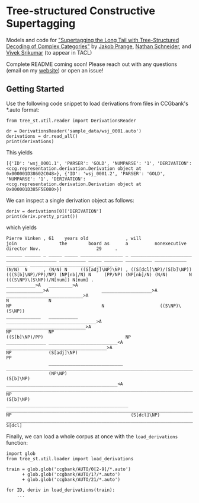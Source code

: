 # Tree-structured Constructive Supertagging

Models and code for ["Supertagging the Long Tail with Tree-Structured Decoding of Complex Categories"](https://arxiv.org/abs/2012.01285) by [Jakob Prange](https://prange.jakob.georgetown.domains/), [Nathan Schneider](http://people.cs.georgetown.edu/nschneid/), and [Vivek Srikumar](https://svivek.com/) (to appear in TACL)

Complete README coming soon! Please reach out with any questions (email on my [website](https://prange.jakob.georgetown.domains/)) or open an issue!

## Getting Started

Use the following code snippet to load derivations from files in CCGbank's *.auto format:

    from tree_st.util.reader import DerivationsReader
    
    dr = DerivationsReader('sample_data/wsj_0001.auto')
    derivations = dr.read_all()
    print(derivations)

This yields

    [{'ID': 'wsj_0001.1', 'PARSER': 'GOLD', 'NUMPARSE': '1', 'DERIVATION': <ccg.representation.derivation.Derivation object at 0x000001D38602C048>}, {'ID': 'wsj_0001.2', 'PARSER': 'GOLD', 'NUMPARSE': '1', 'DERIVATION': <ccg.representation.derivation.Derivation object at 0x000001D385F5E080>}]

We can inspect a single derivation object as follows:

    deriv = derivations[0]['DERIVATION']
    print(deriv.pretty_print())

which yields

    Pierre Vinken , 61    years old              , will                    join                the        board as      a          nonexecutive director Nov.                     29     .
    ______ ______ _ _____ _____ ________________ _ _______________________ ___________________ __________ _____ _______ __________ ____________ ________ ________________________ ______ _
    (N/N)  N      , (N/N) N     ((S[adj]\NP)\NP) , ((S[dcl]\NP)/(S[b]\NP)) (((S[b]\NP)/PP)/NP) (NP[nb]/N) N     (PP/NP) (NP[nb]/N) (N/N)        N        (((S\NP)\(S\NP))/N[num]) N[num] .
    ___________>A   _________>A                                                                ______________>A                    ___________________>A _____________________________>A  
    N               N                                                                          NP                                  N                     ((S\NP)\(S\NP))                  
    _____________   ___________                                            __________________________________>A         ______________________________>A                                  
    NP              NP                                                     ((S[b]\NP)/PP)                               NP                                                                
    _______________ __________________________<A                                                                ______________________________________>A                                  
    NP              (S[adj]\NP)                                                                                 PP                                                                        
                    ____________________________                           ___________________________________________________________________________>A                                  
                    (NP\NP)                                                (S[b]\NP)                                                                                                      
    __________________________________________<A                           ___________________________________________________________________________________________________________<A  
    NP                                                                     (S[b]\NP)                                                                                                      
    ______________________________________________ ___________________________________________________________________________________________________________________________________>A  
    NP                                             (S[dcl]\NP)                                                                                                                            
    __________________________________________________________________________________________________________________________________________________________________________________<A  
    S[dcl]                                                                                                                                                                                
    
Finally, we can load a whole corpus at once with the `load_derivations` function:

    import glob
    from tree_st.util.loader import load_derivations
    
    train = glob.glob('ccgbank/AUTO/0[2-9]/*.auto') 
          + glob.glob('ccgbank/AUTO/1?/*.auto') 
          + glob.glob('ccgbank/AUTO/21/*.auto')
    
    for ID, deriv in load_derivations(train):
        ...
